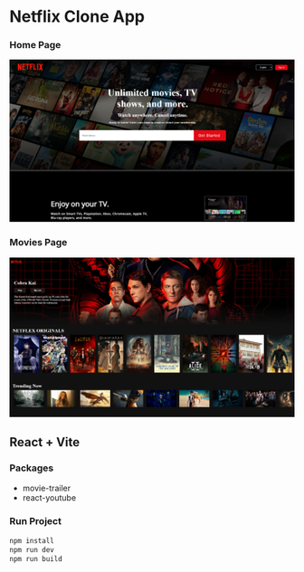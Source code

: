 # Netflix Clone App


### Home Page

![home](/public/netflix_home.png)

### Movies Page

![movies](/public/netflix_movies.png)

## React + Vite

### Packages

- movie-trailer
- react-youtube

### Run Project

```bach
npm install
npm run dev
npm run build
```